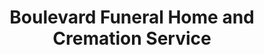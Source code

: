 ---
title: "Boulevard Funeral Home and Cremation Service"
url: /new-milford/boulevard-funeral-home-and-cremation-service/
shop: funeral directors
---